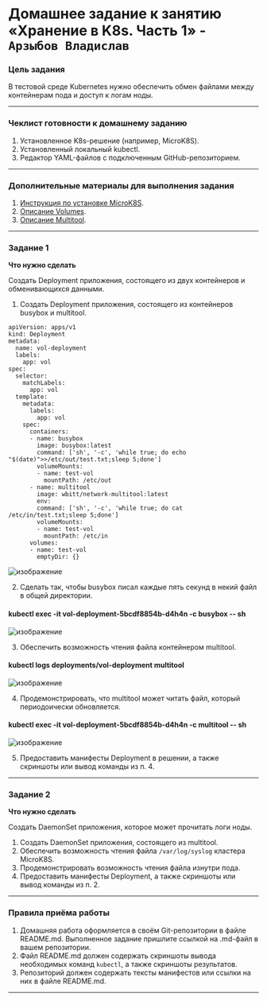# Домашнее задание к занятию «Хранение в K8s. Часть 1» - `Арзыбов Владислав`

### Цель задания

В тестовой среде Kubernetes нужно обеспечить обмен файлами между контейнерам пода и доступ к логам ноды.

------

### Чеклист готовности к домашнему заданию

1. Установленное K8s-решение (например, MicroK8S).
2. Установленный локальный kubectl.
3. Редактор YAML-файлов с подключенным GitHub-репозиторием.

------

### Дополнительные материалы для выполнения задания

1. [Инструкция по установке MicroK8S](https://microk8s.io/docs/getting-started).
2. [Описание Volumes](https://kubernetes.io/docs/concepts/storage/volumes/).
3. [Описание Multitool](https://github.com/wbitt/Network-MultiTool).

------

### Задание 1 

**Что нужно сделать**

Создать Deployment приложения, состоящего из двух контейнеров и обменивающихся данными.

1. Создать Deployment приложения, состоящего из контейнеров busybox и multitool.

```
apiVersion: apps/v1
kind: Deployment
metadata:
  name: vol-deployment
  labels:
    app: vol
spec:
  selector:
    matchLabels:
      app: vol
  template:
    metadata:
      labels:
        app: vol
    spec:
      containers:
      - name: busybox
        image: busybox:latest
        command: ['sh', '-c', 'while true; do echo "$(date)">>/etc/out/test.txt;sleep 5;done']
        volumeMounts:
        - name: test-vol
          mountPath: /etc/out
      - name: multitool
        image: wbitt/network-multitool:latest
        env:
        command: ['sh', '-c', 'while true; do cat /etc/in/test.txt;sleep 5;done']
        volumeMounts:
        - name: test-vol
          mountPath: /etc/in
      volumes:
      - name: test-vol
        emptyDir: {}
```

![изображение](https://github.com/user-attachments/assets/f4d5acbe-f379-478b-bd09-6d77e801a1b7)

2. Сделать так, чтобы busybox писал каждые пять секунд в некий файл в общей директории.

#### kubectl exec -it vol-deployment-5bcdf8854b-d4h4n -c busybox -- sh

![изображение](https://github.com/user-attachments/assets/ebace295-7e8a-4b19-842e-cd2d6198894c)

3. Обеспечить возможность чтения файла контейнером multitool.

#### kubectl logs deployments/vol-deployment multitool

![изображение](https://github.com/user-attachments/assets/ba844eb1-98bb-4e90-a734-3f661cb6b1ca)

4. Продемонстрировать, что multitool может читать файл, который периодоически обновляется.

#### kubectl exec -it vol-deployment-5bcdf8854b-d4h4n -c multitool -- sh

![изображение](https://github.com/user-attachments/assets/1c3182f4-846d-4608-ab04-0d0d09f8ceed)

5. Предоставить манифесты Deployment в решении, а также скриншоты или вывод команды из п. 4.

------

### Задание 2

**Что нужно сделать**

Создать DaemonSet приложения, которое может прочитать логи ноды.

1. Создать DaemonSet приложения, состоящего из multitool.
2. Обеспечить возможность чтения файла `/var/log/syslog` кластера MicroK8S.
3. Продемонстрировать возможность чтения файла изнутри пода.
4. Предоставить манифесты Deployment, а также скриншоты или вывод команды из п. 2.

------

### Правила приёма работы

1. Домашняя работа оформляется в своём Git-репозитории в файле README.md. Выполненное задание пришлите ссылкой на .md-файл в вашем репозитории.
2. Файл README.md должен содержать скриншоты вывода необходимых команд `kubectl`, а также скриншоты результатов.
3. Репозиторий должен содержать тексты манифестов или ссылки на них в файле README.md.

------
